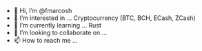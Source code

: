 - 👋 Hi, I’m @fmarcosh
- 👀 I’m interested in ... Cryptocurrency (BTC, BCH, ECash, ZCash)
- 🌱 I’m currently learning ... Rust
- 💞️ I’m looking to collaborate on ...
- 📫 How to reach me ...

<!---
fmarcosh/fmarcosh is a ✨ special ✨ repository because its `README.md` (this file) appears on your GitHub profile.
You can click the Preview link to take a look at your changes.
--->
